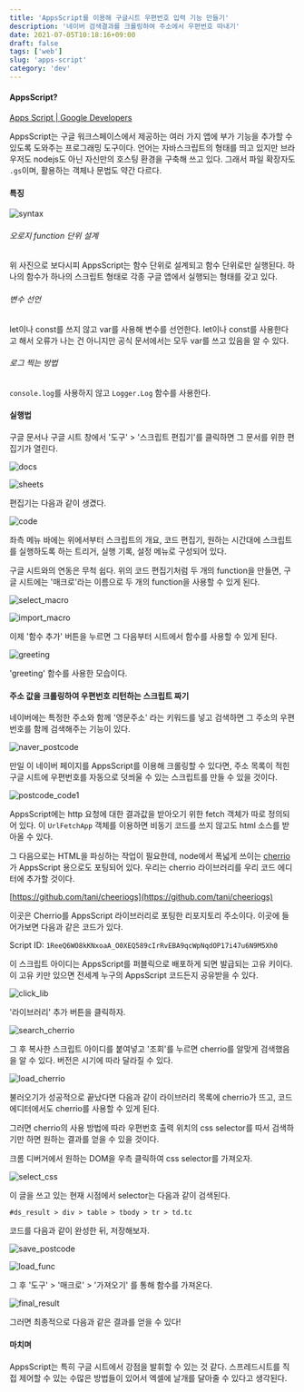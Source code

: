 ```yaml
---
title: 'AppsScript를 이용해 구글시트 우편번호 입력 기능 만들기'
description: '네이버 검색결과를 크롤링하여 주소에서 우편번호 따내기'
date: 2021-07-05T10:18:16+09:00
draft: false
tags: ['web']
slug: 'apps-script'
category: 'dev'
---
```


#### AppsScript?

[Apps Script | Google Developers](https://developers.google.com/apps-script)

AppsScript는 구글 워크스페이스에서 제공하는 여러 가지 앱에 부가 기능을 추가할 수 있도록 도와주는 프로그래밍 도구이다. 언어는 자바스크립트의 형태를 띄고 있지만 브라우저도 nodejs도 아닌 자신만의 호스팅 환경을 구축해 쓰고 있다. 그래서 파일 확장자도 `.gs`이며, 활용하는 객체나 문법도 약간 다르다.

#### 특징

![syntax](syntax.png)

###### 오로지 function 단위 설계

위 사진으로 보다시피 AppsScript는 함수 단위로 설계되고 함수 단위로만 실행된다. 하나의 함수가 하나의 스크립트 형태로 각종 구글 앱에서 실행되는 형태를 갖고 있다.

###### 변수 선언

let이나 const를 쓰지 않고 var를 사용해 변수를 선언한다. let이나 const를 사용한다고 해서 오류가 나는 건 아니지만 공식 문서에서는 모두 var를 쓰고 있음을 알 수 있다.

###### 로그 찍는 방법

`console.log`를 사용하지 않고 `Logger.Log` 함수를 사용한다.

#### 실행법

구글 문서나 구글 시트 창에서 '도구' > '스크립트 편집기'를 클릭하면 그 문서를 위한 편집기가 열린다.

![docs](docs.png)

![sheets](sheets.png)

편집기는 다음과 같이 생겼다.

![code](code.png)

좌측 메뉴 바에는 위에서부터 스크립트의 개요, 코드 편집기, 원하는 시간대에 스크립트를 실행하도록 하는 트리거, 실행 기록, 설정 메뉴로 구성되어 있다.

구글 시트와의 연동은 무척 쉽다. 위의 코드 편집기처럼 두 개의 function을 만들면, 구글 시트에는 '매크로'라는 이름으로 두 개의 function을 사용할 수 있게 된다.

![select_macro](select_macro.png)

![import_macro](import_macro.png)

이제 '함수 추가' 버튼을 누르면 그 다음부터 시트에서 함수를 사용할 수 있게 된다.

![greeting](greeting.png)

'greeting' 함수를 사용한 모습이다.

#### 주소 값을 크롤링하여 우편번호 리턴하는 스크립트 짜기

네이버에는 특정한 주소와 함께 '영문주소' 라는 키워드를 넣고 검색하면 그 주소의 우편번호를 함께 검색해주는 기능이 있다.

![naver_postcode](naver_postcode.png)

만일 이 네이버 페이지를 AppsScript를 이용해 크롤링할 수 있다면, 주소 목록이 적힌 구글 시트에 우편번호를 자동으로 덧씌울 수 있는 스크립트를 만들 수 있을 것이다.

![postcode_code1](postcode_code1.png)

AppsScript에는 http 요청에 대한 결과값을 받아오기 위한 fetch 객체가 따로 정의되어 있다. 이 `UrlFetchApp` 객체를 이용하면 비동기 코드를 쓰지 않고도 html 소스를 받아올 수 있다.

그 다음으로는 HTML을 파싱하는 작업이 필요한데, node에서 폭넓게 쓰이는 [cherrio](https://github.com/cheeriojs/cheerio) 가 AppsScript 용으로도 포팅되어 있다. 우리는 cherrio 라이브러리를 우리 코드 에디터에 추가할 것이다.

[https://github.com/tani/cheeriogs](https://github.com/tani/cheeriogs)

이곳은 Cherrio를 AppsScript 라이브러리로 포팅한 리포지토리 주소이다. 이곳에 들어가보면 다음과 같은 코드가 있다.

Script ID: `1ReeQ6WO8kKNxoaA_O0XEQ589cIrRvEBA9qcWpNqdOP17i47u6N9M5Xh0`

이 스크립트 아이디는 AppsScript를 퍼블릭으로 배포하게 되면 발급되는 고유 키이다. 이 고유 키만 있으면 전세계 누구의 AppsScript 코드든지 공유받을 수 있다.

![click_lib](click_lib.png)

'라이브러리' 추가 버튼을 클릭하자.

![search_cherrio](search_cherrio.png)

그 후 복사한 스크립트 아이디를 붙여넣고 '조회'를 누르면 cherrio를 알맞게 검색했음을 알 수 있다. 버전은 시기에 따라 달라질 수 있다.

![load_cherrio](load_cherrio.png)

불러오기가 성공적으로 끝났다면 다음과 같이 라이브러리 목록에 cherrio가 뜨고, 코드 에디터에서도 cherrio를 사용할 수 있게 된다.

그러면 cherrio의 사용 방법에 따라 우편번호 출력 위치의 css selector를 따서 검색하기만 하면 원하는 결과를 얻을 수 있을 것이다.

크롬 디버거에서 원하는 DOM을 우측 클릭하여 css selector를 가져오자.

![select_css](select_css.png)

이 글을 쓰고 있는 현재 시점에서 selector는 다음과 같이 검색된다.

`#ds_result > div > table > tbody > tr > td.tc`

코드를 다음과 같이 완성한 뒤, 저장해보자.

![save_postcode](save_postcode.png)

![load_func](load_func.png)

그 후 '도구' > '매크로' > '가져오기' 를 통해 함수를 가져온다.

![final_result](final_result.png)

그러면 최종적으로 다음과 같은 결과를 얻을 수 있다!

#### 마치며

AppsScript는 특히 구글 시트에서 강점을 발휘할 수 있는 것 같다. 스프레드시트를 직접 제어할 수 있는 수많은 방법들이 있어서 엑셀에 날개를 달아줄 수 있다고 생각된다.

